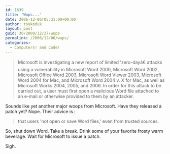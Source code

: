 ```yaml
---
id: 1639
title: 'Wups...'
date: 2006-12-06T05:31:00+00:00
author: tsykoduk
layout: post
guid: 30/2008/12/27/wups
permalink: /2006/12/06/wups/
categories:
  - Computers! and Code!
---
```

<blockquote>Microsoft is investigating a new report of limited 'zero-dayâ€ attacks using a vulnerability in Microsoft Word 2000, Microsoft Word 2002, Microsoft Office Word 2003, Microsoft Word Viewer 2003, Microsoft Word 2004 for Mac, and Microsoft Word 2004 v. X for Mac, as well as Microsoft Works 2004, 2005, and 2006. In order for this attack to be carried out, a user must first open a malicious Word file attached to an e-mail or otherwise provided to them by an attacker.</blockquote>

<p>Sounds like yet another major woops from Microsoft. Have they released a patch yet? Nope. Their advice is :</p>


<blockquote>that users 'not open or save Word files,' even from trusted sources.</blockquote>

<p>So, shut down Word. Take a break. Drink some of your favorite frosty warm beverage. Wait for Microsoft to issue a patch.</p>


<p>Sigh.</p>